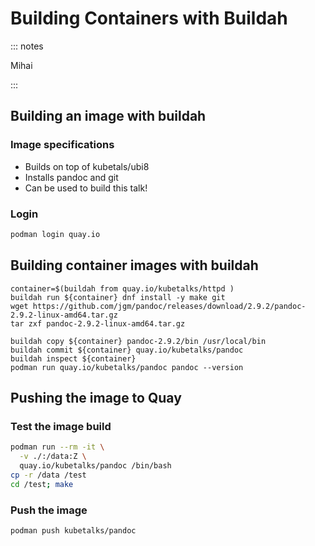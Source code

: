 Building Containers with Buildah
=================================

::: notes

Mihai

:::

Building an image with buildah
------------------------------

### Image specifications

- Builds on top of kubetals/ubi8
- Installs pandoc and git
- Can be used to build this talk!


### Login

```bash
podman login quay.io
```

Building container images with buildah
---------------------------------------

```
container=$(buildah from quay.io/kubetalks/httpd )
buildah run ${container} dnf install -y make git
wget https://github.com/jgm/pandoc/releases/download/2.9.2/pandoc-2.9.2-linux-amd64.tar.gz
tar zxf pandoc-2.9.2-linux-amd64.tar.gz

buildah copy ${container} pandoc-2.9.2/bin /usr/local/bin
buildah commit ${container} quay.io/kubetalks/pandoc
buildah inspect ${container}
podman run quay.io/kubetalks/pandoc pandoc --version
```

Pushing the image to Quay
-------------------------

### Test the image build


```bash
podman run --rm -it \
  -v ./:/data:Z \
  quay.io/kubetalks/pandoc /bin/bash
cp -r /data /test
cd /test; make
```

### Push the image

```
podman push kubetalks/pandoc
```
